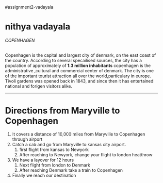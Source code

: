 #assignment2-vadayala
# nithya vadayala
###### COPENHAGEN
Copenhagen is the capital and largest city of denmark, on the east coast of the country. According to several specailised sources, the city has a population of approximately of **1.3 million  inhabitants** 
copenhagen is the administrative ,cultural and commercial center of denmark. The city is one of the important tourist attraction all over the world,particulary in europe. Tivoli gardens was opened back in 1843, and since then it has entertained national and forigen visitors alike.

---

# Directions from Maryville to Copenhagen
1. It covers a distance of 10,000 miles from Maryville to Copenhagen through airport
2. Catch a cab and go from Maryville to kansas city airport.
    1. first flight from kansas to Newyork
    2. After reaching to Newyork, change your flight to london heatthrow
3. We have a layover for 12 hours
    1. Next flight from london to Denmark
    2. After reaching Denmark take a train to Copenhagen
4. Finally we reach our destination


